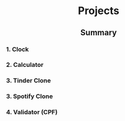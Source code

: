 # <p align="center">**Projects**</p>
## <p align="center">**Summary**</p>


### **1. Clock**

### **2. Calculator**

### **3. Tinder Clone**

### **3. Spotify Clone**

### **4. Validator (CPF)**
